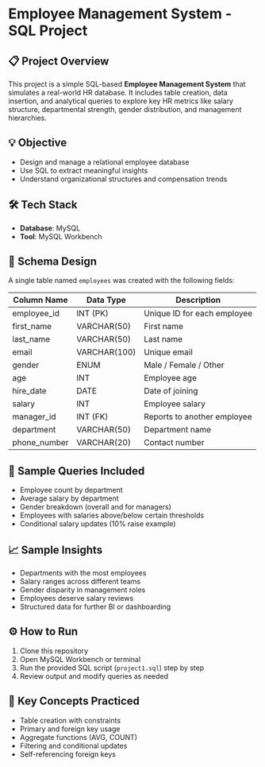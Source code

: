 # Employee Management System - SQL Project

## 📋 Project Overview

This project is a simple SQL-based **Employee Management System** that simulates a real-world HR database. 
It includes table creation, data insertion, and analytical queries to explore key HR metrics like salary structure, departmental strength, gender distribution, and management hierarchies.

## 💡 Objective

- Design and manage a relational employee database
- Use SQL to extract meaningful insights
- Understand organizational structures and compensation trends

## 🛠️ Tech Stack

- **Database**: MySQL
- **Tool**: MySQL Workbench

## 🧱 Schema Design

A single table named `employees` was created with the following fields:

| Column Name   | Data Type    | Description                         |
| ------------- | ------------ | ----------------------------------- |
| employee_id   | INT (PK)     | Unique ID for each employee         |
| first_name    | VARCHAR(50)  | First name                          |
| last_name     | VARCHAR(50)  | Last name                           |
| email         | VARCHAR(100) | Unique email                        |
| gender        | ENUM         | Male / Female / Other               |
| age           | INT          | Employee age                        |
| hire_date     | DATE         | Date of joining                     |
| salary        | INT          | Employee salary                     |
| manager_id    | INT (FK)     | Reports to another employee         |
| department    | VARCHAR(50)  | Department name                     |
| phone_number  | VARCHAR(20)  | Contact number                      |

## 🧪 Sample Queries Included

- Employee count by department
- Average salary by department
- Gender breakdown (overall and for managers)
- Employees with salaries above/below certain thresholds
- Conditional salary updates (10% raise example)

## 📈 Sample Insights

- Departments with the most employees
- Salary ranges across different teams
- Gender disparity in management roles
- Employees deserve salary reviews
- Structured data for further BI or dashboarding

## ⚙️ How to Run

1. Clone this repository
2. Open MySQL Workbench or terminal
3. Run the provided SQL script (`project1.sql`) step by step
4. Review output and modify queries as needed

## 📌 Key Concepts Practiced

- Table creation with constraints
- Primary and foreign key usage
- Aggregate functions (AVG, COUNT)
- Filtering and conditional updates
- Self-referencing foreign keys
